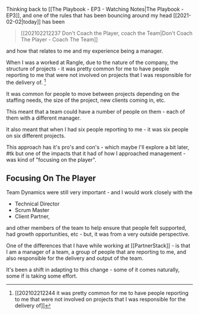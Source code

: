 Thinking back to [[The Playbook - EP3 - Watching Notes|The Playbook - EP3]], and one of the rules that has been bouncing around my head [[2021-02-02|today]] has been


> [[202102212237 Don't Coach the Player, coach the Team|Don't Coach The Player - Coach The Team]]

and how that relates to me and my experience being a manager.

When I was a worked at Rangle, due to the nature of the company, the structure of projects - it was pretty common for me to have people reporting to me that were not involved on projects that I was responsible for the delivery of. [^1]

[^1]: [[202102212244 it was pretty common for me to have people reporting to me that were not involved on projects that I was responsible for the delivery of]]

It was common for people to move between projects depending on the staffing needs, the size of the project, new clients coming in, etc.

This meant that a team could have a number of people on them - each of them with a different manager.

It also meant that when I had six people reporting to me - it was six people on six different projects.

This approach has it's pro's and con's - which maybe I'll explore a bit later, #tk but one of the impacts that it had of how I approached management - was kind of "focusing on the player".

## Focusing On The Player

Team Dynamics were still very important - and I would work closely with the 

- Technical Director 
- Scrum Master 
- Client Partner, 

and other members of the team to help ensure that people felt supported, had growth opportunities, etc - but, it was from a very outside perspective. 

One of the differences that I have while working at [[PartnerStack]] - is that I am a manager of a team, a group of people that are reporting to me, and also responsible for the delivery and output of the team. 

It's been a shift in adapting to this change - some of it comes naturally, some if is taking some effort. 